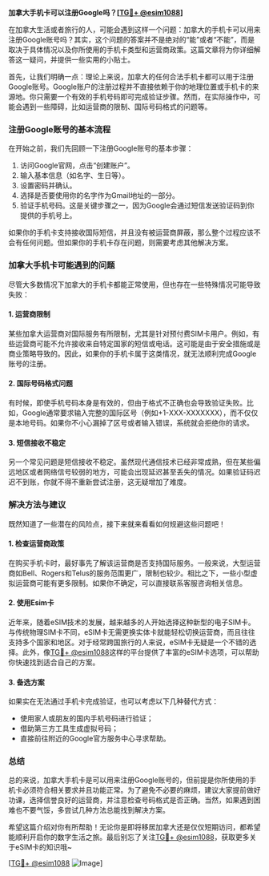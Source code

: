**加拿大手机卡可以注册Google吗？[[TG💪+ @esim1088](https://t.me/s/esim1088)]**

在加拿大生活或者旅行的人，可能会遇到这样一个问题：加拿大的手机卡可以用来注册Google账号吗？其实，这个问题的答案并不是绝对的“能”或者“不能”，而是取决于具体情况以及你所使用的手机卡类型和运营商政策。这篇文章将为你详细解答这一疑问，并提供一些实用的小贴士。

首先，让我们明确一点：理论上来说，加拿大的任何合法手机卡都可以用于注册Google账号。Google账户的注册过程并不直接依赖于你的地理位置或手机卡的来源地。你只需要一个有效的手机号码即可完成验证步骤。然而，在实际操作中，可能会遇到一些障碍，比如运营商的限制、国际号码格式的问题等。

### **注册Google账号的基本流程**

在开始之前，我们先回顾一下注册Google账号的基本步骤：

1. 访问Google官网，点击“创建账户”。
2. 输入基本信息（如名字、生日等）。
3. 设置密码并确认。
4. 选择是否要使用你的名字作为Gmail地址的一部分。
5. 验证手机号码。这是关键步骤之一，因为Google会通过短信发送验证码到你提供的手机号上。

如果你的手机卡支持接收国际短信，并且没有被运营商屏蔽，那么整个过程应该不会有任何问题。但如果你的手机卡存在问题，则需要考虑其他解决方案。

### **加拿大手机卡可能遇到的问题**

尽管大多数情况下加拿大的手机卡都能正常使用，但也存在一些特殊情况可能导致失败：

#### **1. 运营商限制**
某些加拿大运营商对国际服务有所限制，尤其是针对预付费SIM卡用户。例如，有些运营商可能不允许接收来自特定国家的短信或电话。这可能是由于安全措施或是商业策略导致的。因此，如果你的手机卡属于这类情况，就无法顺利完成Google账号的注册。

#### **2. 国际号码格式问题**
有时候，即使手机号码本身是有效的，但由于格式不正确也会导致验证失败。比如，Google通常要求输入完整的国际区号（例如+1-XXX-XXXXXXX），而不仅仅是本地号码。如果你不小心漏掉了区号或者输入错误，系统就会拒绝你的请求。

#### **3. 短信接收不稳定**
另一个常见问题是短信接收不稳定。虽然现代通信技术已经非常成熟，但在某些偏远地区或者网络信号较弱的地方，可能会出现延迟甚至丢失的情况。如果验证码迟迟不到账，你就不得不重新尝试注册，这无疑增加了难度。

### **解决方法与建议**

既然知道了一些潜在的风险点，接下来就来看看如何规避这些问题吧！

#### **1. 检查运营商政策**
在购买手机卡时，最好事先了解该运营商是否支持国际服务。一般来说，大型运营商如Bell、Rogers和Telus的服务范围更广，限制也较少。相比之下，一些小型虚拟运营商可能有更多限制。如果你不确定，可以直接联系客服咨询相关信息。

#### **2. 使用Esim卡**
近年来，随着eSIM技术的发展，越来越多的人开始选择这种新型的电子SIM卡。与传统物理SIM卡不同，eSIM卡无需更换实体卡就能轻松切换运营商，而且往往支持多个国家和地区。对于经常跨国旅行的人来说，eSIM卡无疑是一个不错的选择。此外，像[TG💪+ @esim1088](https://t.me/s/esim1088)这样的平台提供了丰富的eSIM卡选项，可以帮助你快速找到适合自己的方案。

#### **3. 备选方案**
如果实在无法通过手机卡完成验证，也可以考虑以下几种替代方式：
   - 使用家人或朋友的国内手机号码进行验证；
   - 借助第三方工具生成虚拟号码；
   - 直接前往附近的Google官方服务中心寻求帮助。

### **总结**

总的来说，加拿大手机卡是可以用来注册Google账号的，但前提是你所使用的手机卡必须符合相关要求并且功能正常。为了避免不必要的麻烦，建议大家提前做好功课，选择信誉良好的运营商，并注意检查号码格式是否正确。当然，如果遇到困难也不要气馁，多尝试几种方法总能找到解决方案。

希望这篇介绍对你有所帮助！无论你是即将移居加拿大还是仅仅短期访问，都希望能顺利开启你的数字生活之旅。最后别忘了关注[TG💪+ @esim1088](https://t.me/s/esim1088)，获取更多关于eSIM卡的知识哦~

[[TG💪+ @esim1088](https://t.me/s/esim1088) ![Image](https://i.postimg.cc/4NQfJmqS/Snipaste-2025-05-13-00-14-12.png)]
